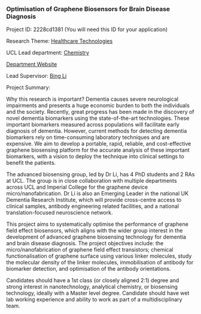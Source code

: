 ### Optimisation of Graphene Biosensors for Brain Disease Diagnosis

Project ID: 2228cd1381
(You will need this ID for your application)

Research Theme: [Healthcare Technologies](../themes/healthcare-technologies.md)

UCL Lead department: [Chemistry](../departments/chemistry.md)

[Department Website](https://www.ucl.ac.uk/chemistry)

Lead Supervisor: [Bing Li](https://profiles.ucl.ac.uk/84497)

Project Summary:

Why this research is important?
Dementia causes severe neurological impairments and presents a huge economic burden to both the individuals and the society. Recently, great progress has been made in the discovery of novel  dementia biomarkers using the state-of-the-art technologies. These important biomarkers measured across populations will facilitate early diagnosis of dementia. However, current methods for detecting dementia biomarkers rely on time-consuming laboratory techniques and are expensive. We aim to develop a portable, rapid, reliable, and cost-effective graphene biosensing platform for the accurate analysis of these important biomarkers, with a vision to deploy the technique into clinical settings to benefit the patients. 

The advanced biosensing group, led by Dr Li, has 4 PhD students and 2 RAs at UCL. The group is in close collaboration with multiple departments across UCL and Imperial College for the graphene device micro/nanofabrication. Dr Li is also an Emerging Leader in the national UK Dementia Research Institute, which will provide cross-centre access to clinical samples, antibody engineering related facilities, and a national translation-focused neuroscience network.

This project aims to systematically optimise the performance of graphene field effect biosensors, which aligns with the wider group interest in the development of advanced graphene biosensing technology for dementia and brain disease diagnosis. The project objectives include: the micro/nanofabrication of graphene field effect transistors; chemical functionalisation of graphene surface using various linker molecules, study the molecular density of the linker molecules, immobilisation of antibody for biomarker detection, and optimisation of the antibody orientations.

Candidates should have a 1st class (or closely aligned 2:1) degree and strong interest in nanotechnology, analytical chemistry, or biosensing technology, ideally with a Master level degree. Candidate should have wet lab working experience and ability to work as part of a multidisciplinary team.
